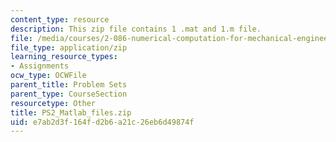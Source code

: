 ```yaml
---
content_type: resource
description: This zip file contains 1 .mat and 1.m file.
file: /media/courses/2-086-numerical-computation-for-mechanical-engineers-fall-2012/e7ab2d3f164fd2b6a21c26eb6d49874f_PS2_Matlab_files.zip
file_type: application/zip
learning_resource_types:
- Assignments
ocw_type: OCWFile
parent_title: Problem Sets
parent_type: CourseSection
resourcetype: Other
title: PS2_Matlab_files.zip
uid: e7ab2d3f-164f-d2b6-a21c-26eb6d49874f
---
```

